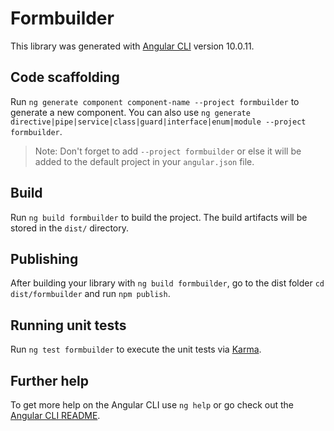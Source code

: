 # Formbuilder

This library was generated with [Angular CLI](https://github.com/angular/angular-cli) version 10.0.11.

## Code scaffolding

Run `ng generate component component-name --project formbuilder` to generate a new component. You can also use `ng generate directive|pipe|service|class|guard|interface|enum|module --project formbuilder`.
> Note: Don't forget to add `--project formbuilder` or else it will be added to the default project in your `angular.json` file. 

## Build

Run `ng build formbuilder` to build the project. The build artifacts will be stored in the `dist/` directory.

## Publishing

After building your library with `ng build formbuilder`, go to the dist folder `cd dist/formbuilder` and run `npm publish`.

## Running unit tests

Run `ng test formbuilder` to execute the unit tests via [Karma](https://karma-runner.github.io).

## Further help

To get more help on the Angular CLI use `ng help` or go check out the [Angular CLI README](https://github.com/angular/angular-cli/blob/master/README.md).
